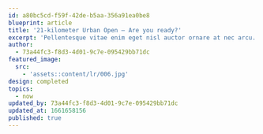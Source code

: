 ```yaml
---
id: a80bc5cd-f59f-42de-b5aa-356a91ea0be8
blueprint: article
title: '21-kilometer Urban Open – Are you ready?'
excerpt: 'Pellentesque vitae enim eget nisl auctor ornare at nec arcu.'
author:
  - 73a44fc3-f8d3-4d01-9c7e-095429bb71dc
featured_image:
  src:
    - 'assets::content/lr/006.jpg'
design: completed
topics:
  - now
updated_by: 73a44fc3-f8d3-4d01-9c7e-095429bb71dc
updated_at: 1661658156
published: true
---
```

